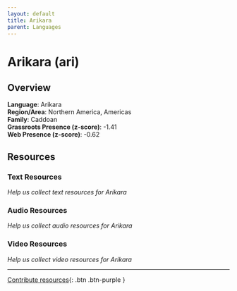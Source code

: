 ```yaml
---
layout: default
title: Arikara
parent: Languages
---
```


# Arikara (ari)

## Overview

**Language**: Arikara  
**Region/Area**: Northern America, Americas  
**Family**: Caddoan  
**Grassroots Presence (z-score)**: -1.41  
**Web Presence (z-score)**: -0.62  

## Resources

### Text Resources
*Help us collect text resources for Arikara*

### Audio Resources
*Help us collect audio resources for Arikara*

### Video Resources
*Help us collect video resources for Arikara*

---

[Contribute resources](https://forms.office.com/e/1SfLJx3u1r){: .btn .btn-purple }

